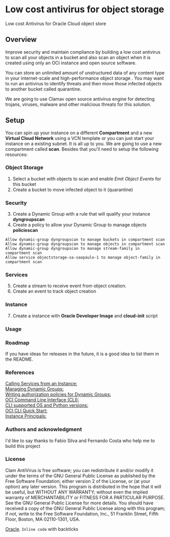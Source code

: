 # Low cost antivirus for object storage

Low cost Antivirus for Oracle Cloud object store 

## Overview 

Improve security and maintain compliance by building a low cost antivirus to scan all your objects in a bucket and also scan an object when it is created using only an OCI instance and open source software.

You can store an unlimited amount of unstructured data of any content type in your internet-scale and high-performance object storage . You may want to run an antivirus to identify threats and then move those infected objects to another bucket called quarantine.

We are going to use Clamav open source antivirus engine for detecting trojans, viruses, malware and other malicious threats for this solution.

## Setup

You can spin up your instance on a different **Compartment** and a new **Virtual Cloud Network** using a VCN template or you can just start your instance on a existing subnet. It is all up to you. We are going to use a new compartment called **scan**. Besides that you'll need to setup the following resources:

### Object Storage

1. Select a bucket with objects to scan and enable *Emit Object Events* for this bucket
2. Create a bucket to move infected object to it (quarantine)

### Security 

3. Create a Dynamic Group with a rule that will qualify your instance **dyngroupscan**
4. Create a policy to allow your Dynamic Group to manage objects **policiescan**
```
Allow dynamic-group dyngroupscan to manage buckets in compartment scan
Allow dynamic-group dyngroupscan to manage objects in compartment scan
Allow dynamic-group dyngroupscan to manage stream-family in compartment scan
Allow service objectstorage-sa-saopaulo-1 to manage object-family in compartment scan
```
### Services

5. Create a stream to receive event from object creation.
6. Create an event to track object creation

### Instance 

7. Create a instance with **Oracle Developer Image** and **cloud-init** script

### Usage

### Roadmap

If you have ideas for releases in the future, it is a good idea to list them in the README.

### References

[Calling Services from an Instance:](https://docs.cloud.oracle.com/en-us/iaas/Content/Identity/Tasks/callingservicesfrominstances.htm) \
[Managing Dynamic Groups:](https://docs.cloud.oracle.com/en-us/iaas/Content/Identity/Tasks/managingdynamicgroups.htm) \
[Writing authorization policies for Dynamic Groups:](https://docs.cloud.oracle.com/en-us/iaas/Content/Identity/Tasks/callingservicesfrominstances.htm#Writing) \
[OCI Command Line Interface (CLI):](https://docs.cloud.oracle.com/en-us/iaas/Content/API/Concepts/cliconcepts.htm) \
[CLI supported OS and Python versions:](https://docs.cloud.oracle.com/en-us/iaas/Content/API/Concepts/cliconcepts.htm#SupportedPythonVersionsandOperatingSystems) \
[OCI CLI Quick Start:](https://docs.cloud.oracle.com/en-us/iaas/Content/API/SDKDocs/cliinstall.htm) \
[Instance Principals:](https://blogs.oracle.com/cloud-infrastructure/announcing-instance-principals-for-identity-and-access-management)

### Authors and acknowledgment

I'd like to say thanks to Fabio Silva and Fernando Costa who help me to build this project

### License

Clam AntiVirus is free software; you can redistribute it and/or modify it under the terms of the GNU General Public License as published by the Free Software Foundation; either version 2 of the License, or (at your option) any later version. This program is distributed in the hope that it will be useful, but WITHOUT ANY WARRANTY; without even the implied warranty of MERCHANTABILITY or FITNESS FOR A PARTICULAR PURPOSE. See the GNU General Public License for more details. You should have received a copy of the GNU General Public License along with this program; if not, write to the Free Software Foundation, Inc., 51 Franklin Street, Fifth Floor, Boston, MA 02110-1301, USA.

[Oracle](https://www.oracle.com).
`Inline code` with backticks
